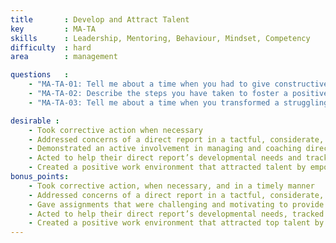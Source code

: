```yaml
---
title       : Develop and Attract Talent
key         : MA-TA
skills      : Leadership, Mentoring, Behaviour, Mindset, Competency
difficulty  : hard
area        : management

questions   :
    - "MA-TA-01: Tell me about a time when you had to give constructive feedback to a direct report that was not well received. How did you handle the situation?"
    - "MA-TA-02: Describe the steps you have taken to foster a positive team environment that encouraged your direct reports to do their best."
    - "MA-TA-03: Tell me about a time when you transformed a struggling team member into a major contributor."

desirable :
    - Took corrective action when necessary
    - Addressed concerns of a direct report in a tactful, considerate, and respectful manner
    - Demonstrated an active involvement in managing and coaching direct reports to identify skills gaps
    - Acted to help their direct report’s developmental needs and tracked their progress
    - Created a positive work environment that attracted talent by empowering and investing in direct reports
bonus_points:
    - Took corrective action, when necessary, and in a timely manner
    - Addressed concerns of a direct report in a tactful, considerate, and respectful manner, even when met with hostility
    - Gave assignments that were challenging and motivating to provide development opportunities and identify skill gaps for current and future roles
    - Acted to help their direct report’s developmental needs, tracked their progress, and provided constructive feedback
    - Created a positive work environment that attracted top talent by empowering, rewarding, and investing in direct reports
---
```

